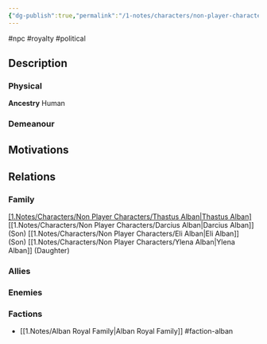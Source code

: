 ```yaml
---
{"dg-publish":true,"permalink":"/1-notes/characters/non-player-characters/elena-alban/"}
---
```


#npc #royalty #political
## Description
### Physical
**Ancestry** Human


### Demeanour


## Motivations


## Relations
### Family
[[1.Notes/Characters/Non Player Characters/Thastus Alban\|Thastus Alban]](Husband)
[[1.Notes/Characters/Non Player Characters/Darcius Alban\|Darcius Alban]] (Son)
[[1.Notes/Characters/Non Player Characters/Eli Alban\|Eli Alban]] (Son)
[[1.Notes/Characters/Non Player Characters/Ylena Alban\|Ylena Alban]] (Daughter)
### Allies
### Enemies
### Factions
- [[1.Notes/Alban Royal Family\|Alban Royal Family]] #faction-alban

 
